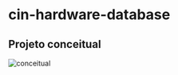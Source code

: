 # cin-hardware-database

## Projeto conceitual
![conceitual](https://github.com/user-attachments/assets/f29992b5-7d56-4643-b593-f736f725494c)
